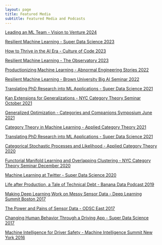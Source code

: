 ```yaml
---
layout: page
title: Featured Media
subtitle: Featured Media and Podcasts
---
```

<script>
  (function(i,s,o,g,r,a,m){i['GoogleAnalyticsObject']=r;i[r]=i[r]||function(){
  (i[r].q=i[r].q||[]).push(arguments)},i[r].l=1*new Date();a=s.createElement(o),
  m=s.getElementsByTagName(o)[0];a.async=1;a.src=g;m.parentNode.insertBefore(a,m)
  })(window,document,'script','https://www.google-analytics.com/analytics.js','ga');

  ga('create', 'UA-82391879-1', 'auto');
  ga('send', 'pageview');

</script>


[Leading an ML Team  - Vision to Venture 2024](https://visiontoventure.squarespace.com/episodes/interview-dan-sheibler)


[Resilient Machine Learning  - Super Data Science 2023](https://www.superdatascience.com/podcast/resilient-machine-learning)


[How to Thrive in the AI Era  - Culture of Code 2023](https://www.youtube.com/watch?v=1ug25IiulGA)


[Resilient Machine Learning  - The Observatory 2023](https://www.bigeye.com/the-observatory/dan-shiebler-abnormal)


[Productionizing Machine Learning  - Abnormal Engineering Stories 2022](https://abnormalsecurity.com/blog/engineering-stories-productionizing-machine-learning)


[Resilient Machine Learning  - Brown University Big AI Seminar 2022](https://lists.cs.brown.edu/sympa/arc/talks/2022-11/msg00006.html)


[Translating PhD Research into ML Applications  - Super Data Science 2021](https://www.superdatascience.com/podcast/translating-phd-research-into-ml-applications)


[Kan Extensions for Generalizations  - NYC Category Theory Seminar October 2021](https://www.youtube.com/watch?v=Q4dzDcYfsfA)


[Generalized Optimization  - Categories and Companions Symposium June 2021](https://www.youtube.com/watch?v=oHetgCx-5lY&list=PLWe3D9XTd7q38yfgRm77hcTIrZFhV3rzH)


[Category Theory in Machine Learning  - Applied Category Theory 2021](https://youtu.be/1NHBexWYgkU?t=2360)


[Translating PhD Research into ML Applications  - Super Data Science 2021](www.superdatascience.com/451)


[Categorical Stochastic Processes and Likelihood  - Applied Category Theory 2020](https://www.youtube.com/watch?v=OrCo-TJddQA)


[Functorial Manifold Learning and Overlapping Clustering  - NYC Category Theory Seminar December 2020](https://www.youtube.com/watch?v=m9uSslcHjTQ)


[Machine Learning at Twitter  - Super Data Science 2020](https://www.superdatascience.com/podcast/machine-learning-at-twitter)


[Life after Production, a Tale of Technical Debt  - Banana Data Podcast 2019](https://www.buzzsprout.com/300035/2082846)


[Making Deep Learning Work on Messy Sensor Data  - Deep Learning Summit Boston 2017](https://www.youtube.com/watch?v=3Focs88C-so)


[The Power and Pains of Sensor Data  - ODSC East 2017](https://www.youtube.com/watch?list=PLB2SCq-tZtVkquR6O15BtcOdfZotXV5y_&v=1QuqOIFsaj4)


[Changing Human Behavior Through a Driving App  - Super Data Science 2017](https://soundcloud.com/superdatascience/sds-059-changing-human-behaviour-through-a-driving-app)


[Machine Intelligence for Driver Safety  - Machine Intelligence Summit New York 2016](https://www.youtube.com/watch?v=DIPY-RhgeTA)
